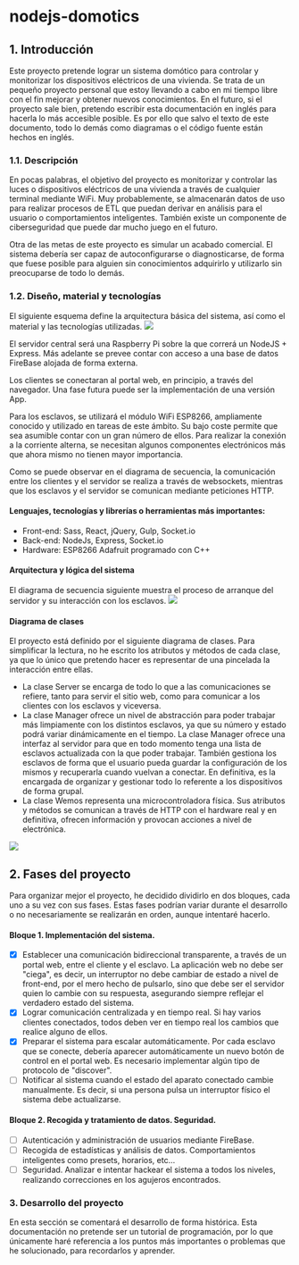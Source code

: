 # nodejs-domotics

## 1. Introducción
Este proyecto pretende lograr un sistema domótico para controlar y monitorizar los dispositivos eléctricos de una vivienda. Se trata de un pequeño proyecto personal que estoy llevando a cabo en mi tiempo libre con el fin mejorar y obtener nuevos conocimientos. En el futuro, si el proyecto sale bien, pretendo escribir esta documentación en inglés para hacerla lo más accesible posible. Es por ello que salvo el texto de este documento, todo lo demás como diagramas o el código fuente están hechos en inglés.

### 1.1. Descripción
En pocas palabras, el objetivo del proyecto es monitorizar y controlar las luces o dispositivos eléctricos de una vivienda a través de cualquier terminal mediante WiFi. Muy probablemente, se almacenarán datos de uso para realizar procesos de ETL que puedan derivar en análisis para el usuario o comportamientos inteligentes. También existe un componente de ciberseguridad que puede dar mucho juego en el futuro.

Otra de las metas de este proyecto es simular un acabado comercial. El sistema debería ser capaz de autoconfigurarse o diagnosticarse, de forma que fuese posible para alguien sin conocimientos adquirirlo y utilizarlo sin preocuparse de todo lo demás.

### 1.2. Diseño, material y tecnologías
El siguiente esquema define la arquitectura básica del sistema, así como el material y las tecnologías utilizadas.
![](https://i.ibb.co/zsNhtf9/Captura-de-pantalla-2019-12-04-21-31-22.png)

El servidor central será una Raspberry Pi sobre la que correrá un NodeJS + Express. Más adelante se prevee contar con acceso a una base de datos FireBase alojada de forma externa.

Los clientes se conectaran al portal web, en principio, a través del navegador. Una fase futura puede ser la implementación de una versión App.

Para los esclavos, se utilizará el módulo WiFi ESP8266, ampliamente conocido y utilizado en tareas de este ámbito. Su bajo coste permite que sea asumible contar con un gran número de ellos. Para realizar la conexión a la corriente alterna, se necesitan algunos componentes electrónicos más que ahora mismo no tienen mayor importancia.

Como se puede observar en el diagrama de secuencia, la comunicación entre los clientes y el servidor se realiza a través de websockets, mientras que los esclavos y el servidor se comunican mediante peticiones HTTP.

#### Lenguajes, tecnologías y librerías o herramientas más importantes:
- Front-end: Sass, React, jQuery, Gulp, Socket.io
- Back-end: NodeJs, Express, Socket.io
- Hardware: ESP8266 Adafruit programado con C++

#### Arquitectura y lógica del sistema
El diagrama de secuencia siguiente muestra el proceso de arranque del servidor y su interacción con los esclavos.
![](https://i.ibb.co/THZB9Tj/sequence.png)

#### Diagrama de clases
El proyecto está definido por el siguiente diagrama de clases. Para simplificar la lectura, no he escrito los atributos y métodos de cada clase, ya que lo único que pretendo hacer es representar de una pincelada la interacción entre ellas.
- La clase Server se encarga de todo lo que a las comunicaciones se refiere, tanto para servir el sitio web, como para comunicar a los clientes con los esclavos y viceversa.
- La clase Manager ofrece un nivel de abstracción para poder trabajar más limpiamente con los distintos esclavos, ya que su número y estado podrá variar dinámicamente en el tiempo. La clase Manager ofrece una interfaz al servidor para que en todo momento tenga una lista de esclavos actualizada con la que poder trabajar. También gestiona los esclavos de forma que el usuario pueda guardar la configuración de los mismos y recuperarla cuando vuelvan a conectar. En definitiva, es la encargada de organizar y gestionar todo lo referente a los dispositivos de forma grupal.
- La clase Wemos representa una microcontroladora física. Sus atributos y métodos se comunican a través de HTTP con el hardware real y en definitiva, ofrecen información y provocan acciones a nivel de electrónica.

<a href="http://i.imgur.com/2e2DAJB.png">
  <img src="http://imgur.com/2e2DAJBl.png" />
</a>

## 2. Fases del proyecto
Para organizar mejor el proyecto, he decidido dividirlo en dos bloques, cada uno a su vez con sus fases. Estas fases podrían variar durante el desarrollo o no necesariamente se realizarán en orden, aunque intentaré hacerlo.
#### Bloque 1. Implementación del sistema.
- [x] Establecer una comunicación bidireccional transparente, a través de un portal web, entre el cliente y el esclavo. La aplicación web no debe ser "ciega", es decir, un interruptor no debe cambiar de estado a nivel de front-end, por el mero hecho de pulsarlo, sino que debe ser el servidor quien lo cambie con su respuesta, asegurando siempre reflejar el verdadero estado del sistema.
- [x] Lograr comunicación centralizada y en tiempo real. Si hay varios clientes conectados, todos deben ver en tiempo real los cambios que realice alguno de ellos.
- [x] Preparar el sistema para escalar automáticamente. Por cada esclavo que se conecte, debería aparecer automáticamente un nuevo botón de control en el portal web. Es necesario implementar algún tipo de protocolo de "discover".
- [ ] Notificar al sistema cuando el estado del aparato conectado cambie manualmente. Es decir, si una persona pulsa un interruptor físico el sistema debe actualizarse.

#### Bloque 2. Recogida y tratamiento de datos. Seguridad.
- [ ] Autenticación y administración de usuarios mediante FireBase.
- [ ] Recogida de estadísticas y análisis de datos. Comportamientos inteligentes como presets, horarios, etc...
- [ ] Seguridad. Analizar e intentar hackear el sistema a todos los niveles, realizando correcciones en los agujeros encontrados.

### 3. Desarrollo del proyecto
En esta sección se comentará el desarrollo de forma histórica. Esta documentación no pretende ser un tutorial de programación, por lo que únicamente haré referencia a los puntos más importantes o problemas que he solucionado, para recordarlos y aprender.
